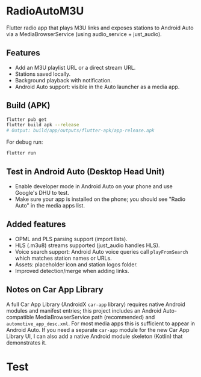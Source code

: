 
# RadioAutoM3U

Flutter radio app that plays M3U links and exposes stations to Android Auto via a MediaBrowserService (using audio_service + just_audio).

## Features
- Add an M3U playlist URL or a direct stream URL.
- Stations saved locally.
- Background playback with notification.
- Android Auto support: visible in the Auto launcher as a media app.

## Build (APK)
```bash
flutter pub get
flutter build apk --release
# Output: build/app/outputs/flutter-apk/app-release.apk
```
For debug run:
```bash
flutter run
```

## Test in Android Auto (Desktop Head Unit)
- Enable developer mode in Android Auto on your phone and use Google's DHU to test.
- Make sure your app is installed on the phone; you should see "Radio Auto" in the media apps list.


## Added features
- OPML and PLS parsing support (import lists).
- HLS (.m3u8) streams supported (just_audio handles HLS).
- Voice search support: Android Auto voice queries call `playFromSearch` which matches station names or URLs.
- Assets: placeholder icon and station logos folder.
- Improved detection/merge when adding links.

## Notes on Car App Library
A full Car App Library (AndroidX `car-app` library) requires native Android modules and manifest entries; this project includes an Android Auto-compatible MediaBrowserService path (recommended) and `automotive_app_desc.xml`. For most media apps this is sufficient to appear in Android Auto. If you need a separate `car-app` module for the new Car App Library UI, I can also add a native Android module skeleton (Kotlin) that demonstrates it.
# Test
